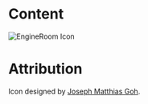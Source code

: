 # Content
![EngineRoom Icon](https://github.com/the-engineroom/content-and-material/raw/master/assets/images/icon.png)

# Attribution
Icon designed by [Joseph Matthias Goh](github.com/zephinzer).
